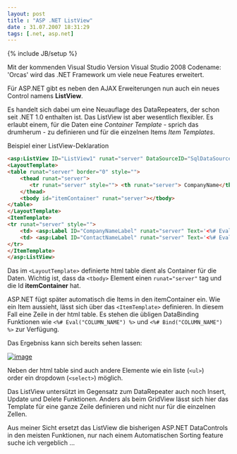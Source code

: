 ```yaml
---
layout: post
title : "ASP .NET ListView"
date : 31.07.2007 18:31:29
tags: [.net, asp.net]
---
```

{% include JB/setup %}

Mit der kommenden Visual Studio Version Visual Studio 2008 Codename: 'Orcas' wird das .NET Framework um viele neue Features erweitert.

Für ASP.NET gibt es neben den AJAX Erweiterungen nun auch ein neues Control namens **ListView**.

Es handelt sich dabei um eine Neuauflage des DataRepeaters, der schon seit .NET 1.0 enthalten ist. Das ListView ist aber wesentlich flexibler. Es erlaubt einem, für die Daten eine *Container Template* - sprich das drumherum - zu definieren und für die einzelnen Items *Item Templates*.

Beispiel einer ListView-Deklaration

````html
<asp:ListView ID="ListView1" runat="server" DataSourceID="SqlDataSource1">
<LayoutTemplate>
<table runat="server" border="0" style="">
    <thead runat="server">
       <tr runat="server" style=""> <th runat="server"> CompanyName</th> <th runat="server"> ContactName</th> </tr>
    </thead>
    <tbody id="itemContainer" runat="server"></tbody>
</table>
</LayoutTemplate>
<ItemTemplate>
<tr runat="server" style="">
    <td> <asp:Label ID="CompanyNameLabel" runat="server" Text='<%# Eval("CompanyName") %>' /> </td>
    <td> <asp:Label ID="ContactNameLabel" runat="server" Text='<%# Eval("ContactName") %>' /> </td>
</tr>
</ItemTemplate>
</asp:ListView>
````

Das im `<LayoutTemplate>` definierte html table dient als Container für die Daten. Wichtig ist, dass da `<tbody>` Element einen `runat="server"` tag und die Id **itemContainer** hat.

ASP.NET fügt später automatisch die Items in den itemContainer ein. Wie ein Item aussieht, lässt sich über das `<ItemTemplate>` definieren. In diesem Fall eine Zeile in der html table. Es stehen die übligen DataBinding Funktionen wie `<%# Eval("COLUMN_NAME") %>` und `<%# Bind("COLUMN_NAME") %>` zur Verfügung.

Das Ergebniss kann sich bereits sehen lassen:

[![image](http://www.dev-jc-vb.de/dev-jc-vb/blog/images/ASP.NETListView_F8B1/image_thumb.png)](http://www.dev-jc-vb.de/dev-jc-vb/blog/images/ASP.NETListView_F8B1/image.png) 

Neben der html table sind auch andere Elemente wie ein liste (`<ul>`) order ein dropdown (`<select>`) möglich.

Das ListView untersützt im Gegensatz zum DataRepeater auch noch Insert, Update und Delete Funktionen. Anders als beim GridView lässt sich hier das Template für eine ganze Zeile definieren und nicht nur für die einzelnen Zellen.

Aus meiner Sicht ersetzt das ListView die bisherigen ASP.NET DataControls in den meisten Funktionen, nur nach einem Automatischen Sorting feature suche ich vergeblich ...
